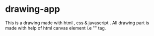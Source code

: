 # drawing-app
This is a drawing made with html , css & javascript . All drawing part is made with help of html canvas element i.e "<canvas></canvas>" tag. 
